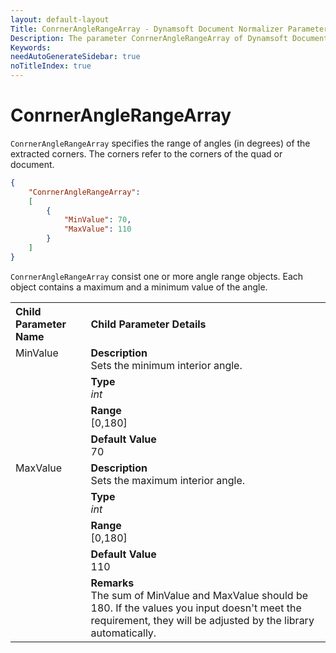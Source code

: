 ```yaml
---
layout: default-layout
Title: ConrnerAngleRangeArray - Dynamsoft Document Normalizer Parameters
Description: The parameter ConrnerAngleRangeArray of Dynamsoft Document Normalizer is XXX.
Keywords:
needAutoGenerateSidebar: true
noTitleIndex: true
---
```


# ConrnerAngleRangeArray

`ConrnerAngleRangeArray` specifies the range of angles (in degrees) of the extracted corners. The corners refer to the corners of the quad or document.

```json
{
    "ConrnerAngleRangeArray":
    [
        {
            "MinValue": 70,
            "MaxValue": 110
        }
    ]
}
```

`ConrnerAngleRangeArray` consist one or more angle range objects. Each object contains a maximum and a minimum value of the angle.

<table style = "text-align:left">
    <tr>
        <th>Child Parameter Name</th>
        <th>Child Parameter Details</th>
    </tr>
    <tr>
        <td rowspan = "4" style="vertical-align:text-top">MinValue</td>
        <td><b>Description</b><br>Sets the minimum interior angle.
        </td>
    </tr>
    <tr>
        <td><b>Type</b><br><i>int</i>
        </td>
    </tr>
    <tr>
        <td><b>Range</b><br>[0,180]
        </td>
    </tr>
    <tr>
        <td><b>Default Value</b><br>70
        </td>
    </tr>
    <tr>
        <td rowspan = "5" style="vertical-align:text-top">MaxValue</td>
        <td><b>Description</b><br>Sets the maximum interior angle.
        </td>
    </tr>
    <tr>
        <td><b>Type</b><br><i>int</i>
        </td>
    </tr>
    <tr>
        <td><b>Range</b><br>[0,180]
        </td>
    </tr>
    <tr>
        <td><b>Default Value</b><br>110</td>
    </tr>
    <tr>
        <td><b>Remarks</b><br>The sum of MinValue and MaxValue should be 180. If the values you input doesn't meet the requirement, they will be adjusted by the library automatically.
        </td>
    </tr>
</table>
